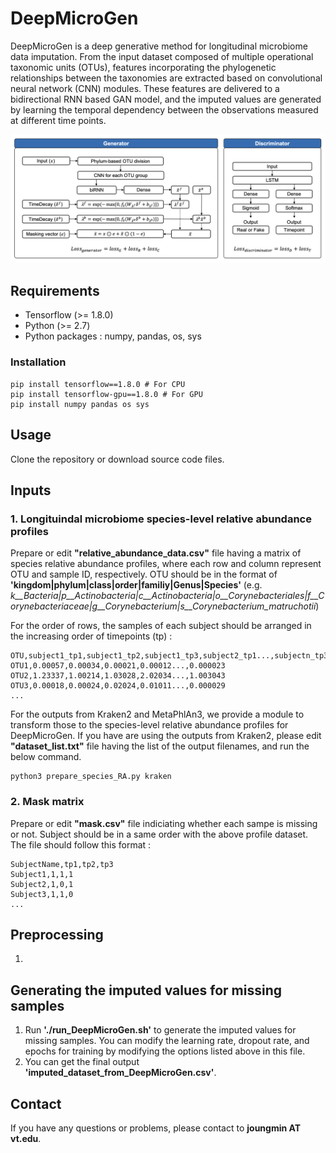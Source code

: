 # DeepMicroGen
DeepMicroGen is a deep generative method for longitudinal microbiome data imputation. From the input dataset composed of multiple operational taxonomic units (OTUs), features incorporating the phylogenetic relationships between the taxonomies are extracted based on convolutional neural network (CNN) modules. These features are delivered to a bidirectional RNN based GAN model, and the imputed values are generated by learning the temporal dependency between the observations measured at different time points.

![Figure](https://github.com/joungmin-choi/DeepMicroGen/blob/main/fig_architecture.png?raw=true)

## Requirements
* Tensorflow (>= 1.8.0)
* Python (>= 2.7)
* Python packages : numpy, pandas, os, sys

### Installation
```
pip install tensorflow==1.8.0 # For CPU
pip install tensorflow-gpu==1.8.0 # For GPU
pip install numpy pandas os sys
```

## Usage
Clone the repository or download source code files.

## Inputs
### 1. Longituindal microbiome species-level relative abundance profiles
Prepare or edit **"relative_abundance_data.csv"** file having a matrix of species relative abundance profiles, where each row and column represent OTU and sample ID, respectively. OTU should be in the format of **'kingdom|phylum|class|order|familiy|Genus|Species'** (e.g. *k__Bacteria|p__Actinobacteria|c__Actinobacteria|o__Corynebacteriales|f__Corynebacteriaceae|g__Corynebacterium|s__Corynebacterium_matruchotii*)

For the order of rows, the samples of each subject should be arranged in the increasing order of timepoints (tp) :

```
OTU,subject1_tp1,subject1_tp2,subject1_tp3,subject2_tp1...,subjectn_tp3
OTU1,0.00057,0.00034,0.00021,0.00012...,0.000023
OTU2,1.23337,1.00214,1.03028,2.02034...,1.003043
OTU3,0.00018,0.00024,0.02024,0.01011...,0.000029
...
```
For the outputs from Kraken2 and MetaPhlAn3, we provide a module to transform those to the species-level relative abundance profiles for DeepMicroGen.
If you have are using the outputs from Kraken2, please edit **"dataset_list.txt"** file having the list of the output filenames, and run the below command.
```
python3 prepare_species_RA.py kraken
```

### 2. Mask matrix 
Prepare or edit **"mask.csv"** file indiciating whether each sampe is missing or not. Subject should be in a same order with the above profile dataset. The file should follow this format :
```
SubjectName,tp1,tp2,tp3
Subject1,1,1,1
Subject2,1,0,1
Subject3,1,1,0
...
```

## Preprocessing
1. 

## Generating the imputed values for missing samples
1. Run **'./run_DeepMicroGen.sh'** to generate the imputed values for missing samples. You can modify the learning rate, dropout rate, and epochs for training by modifying the options listed above in this file.
2. You can get the final output **'imputed_dataset_from_DeepMicroGen.csv'**.

## Contact
If you have any questions or problems, please contact to **joungmin AT vt.edu**.

